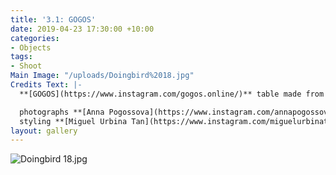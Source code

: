 ```yaml
---
title: '3.1: GOGOS'
date: 2019-04-23 17:30:00 +10:00
categories:
- Objects
tags:
- Shoot
Main Image: "/uploads/Doingbird%2018.jpg"
Credits Text: |-
  **[GOGOS](https://www.instagram.com/gogos.online/)** table made from aluminium. 580mm x 580mm x 580mm. AUD $1553

  photographs **[Anna Pogossova](https://www.instagram.com/annapogossova/)** at **[B&A](https://www.instagram.com/barepsau/)**
  styling **[Miguel Urbina Tan](https://www.instagram.com/miguelurbinatan/)**
layout: gallery
---
```


![Doingbird 18.jpg](/uploads/Doingbird%2018.jpg)